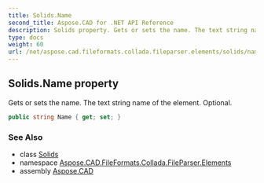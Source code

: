```yaml
---
title: Solids.Name
second_title: Aspose.CAD for .NET API Reference
description: Solids property. Gets or sets the name. The text string name of the element. Optional
type: docs
weight: 60
url: /net/aspose.cad.fileformats.collada.fileparser.elements/solids/name/
---
```

## Solids.Name property

Gets or sets the name. The text string name of the element. Optional.

```csharp
public string Name { get; set; }
```

### See Also

* class [Solids](../)
* namespace [Aspose.CAD.FileFormats.Collada.FileParser.Elements](../../solids/)
* assembly [Aspose.CAD](../../../)


